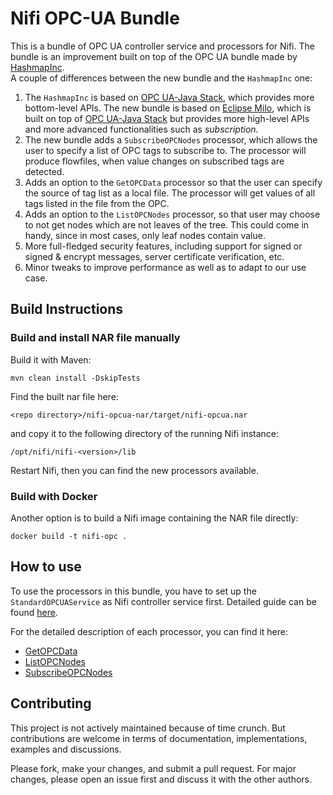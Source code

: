 # Nifi OPC-UA Bundle

This is a bundle of OPC UA controller service and processors for Nifi. The bundle is an improvement built on top of the OPC UA bundle made by [HashmapInc](https://github.com/hashmapinc/nifi-opcua-bundle).  
A couple of differences between the new bundle and the `HashmapInc` one:

 1. The `HashmapInc` is based on [OPC UA-Java Stack](https://github.com/OPCFoundation/UA-Java), which provides more bottom-level APIs. The new bundle is based on [Eclipse Milo](https://github.com/eclipse/milo), which is built on top of  [OPC UA-Java Stack](https://github.com/OPCFoundation/UA-Java) but provides more high-level APIs and more advanced functionalities such as *subscription*.
 2. The new bundle adds a `SubscribeOPCNodes` processor, which allows the user to specify a list of OPC tags to subscribe to. The processor will produce flowfiles, when value changes on subscribed tags are detected.
 3. Adds an option to the `GetOPCData` processor so that the user can specify the source of tag list as a local file. The processor will get values of all tags listed in the file from the OPC.
 4. Adds an option to the `ListOPCNodes` processor, so that user may choose to not get nodes which are not leaves of the tree. This could come in handy, since in most cases, only leaf nodes contain value.
 5. More full-fledged security features, including support for signed or signed & encrypt messages, server certificate verification, etc.
 5. Minor tweaks to improve performance as well as to adapt to our use case.

## Build Instructions
### Build and install NAR file manually
Build it with Maven:
```
mvn clean install -DskipTests
```
Find the built nar file here:
```
<repo directory>/nifi-opcua-nar/target/nifi-opcua.nar
```
and copy it to the following directory of the running Nifi instance:
```
/opt/nifi/nifi-<version>/lib
```
Restart Nifi, then you can find the new processors available.

### Build with Docker
Another option is to build a Nifi image containing the NAR file directly:
```
docker build -t nifi-opc .
```

## How to use

To use the processors in this bundle, you have to set up the `StandardOPCUAService` as Nifi controller service first. Detailed guide can be found [here](docs/standard-opc-ua-service.md).

For the detailed description of each processor, you can find it here:
- [GetOPCData](docs/get-opc-data.md)
- [ListOPCNodes](docs/list-opc-nodes.md)
- [SubscribeOPCNodes](docs/subscribe-opc-nodes.md)

## Contributing

This project is not actively maintained because of time crunch. But contributions are welcome in terms of documentation, implementations, examples and discussions. 

Please fork, make your changes, and submit a pull request. For major changes, please open an issue first and discuss it with the other authors.
